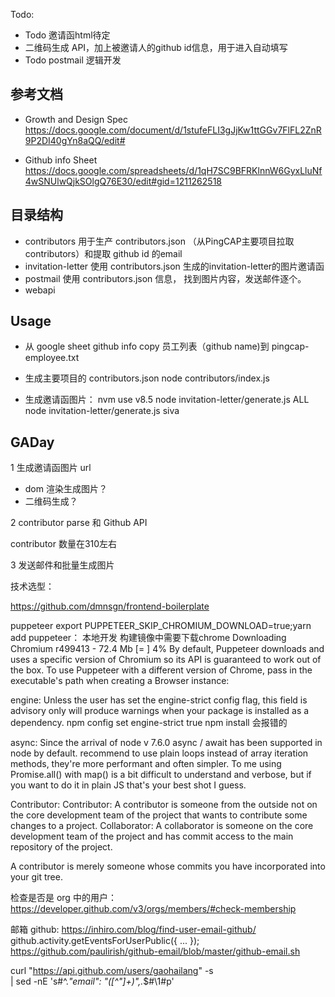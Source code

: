 

Todo:
- Todo 邀请函html待定
- 二维码生成 API，加上被邀请人的github id信息，用于进入自动填写
- Todo postmail 逻辑开发


## 参考文档

- Growth and Design Spec
https://docs.google.com/document/d/1stufeFLI3gJjKw1ttGGv7FlFL2ZnR9P2DI40gYn8aQQ/edit#

- Github info Sheet
https://docs.google.com/spreadsheets/d/1qH7SC9BFRKlnnW6GyxLluNf4wSNUlwQjkSOlgQ76E30/edit#gid=1211262518


## 目录结构

- contributors 用于生产 contributors.json （从PingCAP主要项目拉取contributors）和提取 github id 的email
- invitation-letter 使用 contributors.json 生成的invitation-letter的图片邀请函
- postmail 使用 contributors.json 信息， 找到图片内容，发送邮件逐个。
- webapi


## Usage

- 从 google sheet github info copy 员工列表（github name)到 pingcap-employee.txt

- 生成主要项目的 contributors.json
node contributors/index.js

- 生成邀请函图片：
nvm use v8.5
node invitation-letter/generate.js ALL
node invitation-letter/generate.js siva



## GADay

1 生成邀请函图片 url

- dom 渲染生成图片？
- 二维码生成？

2 contributor parse 和 Github API

contributor 数量在310左右

3 发送邮件和批量生成图片



技术选型：


https://github.com/dmnsgn/frontend-boilerplate


puppeteer
export PUPPETEER_SKIP_CHROMIUM_DOWNLOAD=true;yarn add puppeteer： 本地开发
构建镜像中需要下载chrome
Downloading Chromium r499413 - 72.4 Mb [=                   ] 4%
By default, Puppeteer downloads and uses a specific version of Chromium so its API is guaranteed to work out of the box. To use Puppeteer with a different version of Chrome, pass in the executable's path when creating a Browser instance:


engine:
Unless the user has set the engine-strict config flag, this field is advisory only will produce warnings when your package is installed as a dependency.
npm config set engine-strict true
npm install 会报错的


async:
Since the arrival of node v 7.6.0 async / await has been supported in node by default.
recommend to use plain loops instead of array iteration methods, they're more performant and often simpler.
To me using Promise.all() with map() is a bit difficult to understand and verbose, but if you want to do it in plain JS that's your best shot I guess.


Contributor:
Contributor: A contributor is someone from the outside not on the core development team of the project that wants to contribute some changes to a project.
Collaborator: A collaborator is someone on the core development team of the project and has commit access to the main repository of the project.

A contributor is merely someone whose commits you have incorporated into your git tree.

检查是否是 org 中的用户：
https://developer.github.com/v3/orgs/members/#check-membership


邮箱 github:
https://inhiro.com/blog/find-user-email-github/
github.activity.getEventsForUserPublic({ ... });
https://github.com/paulirish/github-email/blob/master/github-email.sh

curl "https://api.github.com/users/gaohailang" -s \
    | sed -nE 's#^.*"email": "([^"]+)",.*$#\1#p'
